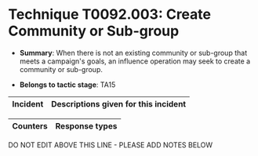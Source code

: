 # Technique T0092.003: Create Community or Sub-group

* **Summary**: When there is not an existing community or sub-group that meets a campaign's goals, an influence operation may seek to create a community or sub-group. 

* **Belongs to tactic stage**: TA15


| Incident | Descriptions given for this incident |
| -------- | -------------------- |



| Counters | Response types |
| -------- | -------------- |


DO NOT EDIT ABOVE THIS LINE - PLEASE ADD NOTES BELOW